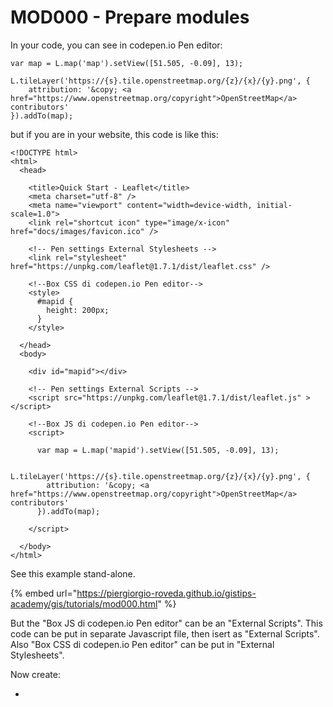 # MOD000 - Prepare modules

In your code, you can see in codepen.io Pen editor:

```
var map = L.map('map').setView([51.505, -0.09], 13);

L.tileLayer('https://{s}.tile.openstreetmap.org/{z}/{x}/{y}.png', {
    attribution: '&copy; <a href="https://www.openstreetmap.org/copyright">OpenStreetMap</a> contributors'
}).addTo(map);
```

but if you are in your website, this code is like this:

```
<!DOCTYPE html>
<html>
  <head>

    <title>Quick Start - Leaflet</title>
    <meta charset="utf-8" />
    <meta name="viewport" content="width=device-width, initial-scale=1.0">
    <link rel="shortcut icon" type="image/x-icon" href="docs/images/favicon.ico" />

    <!-- Pen settings External Stylesheets -->
    <link rel="stylesheet" href="https://unpkg.com/leaflet@1.7.1/dist/leaflet.css" />

    <!--Box CSS di codepen.io Pen editor-->
    <style>
      #mapid {
        height: 200px;
      }
    </style>

  </head>
  <body>

    <div id="mapid"></div>

    <!-- Pen settings External Scripts -->
    <script src="https://unpkg.com/leaflet@1.7.1/dist/leaflet.js" ></script>

    <!--Box JS di codepen.io Pen editor-->
    <script>

      var map = L.map('mapid').setView([51.505, -0.09], 13);

      L.tileLayer('https://{s}.tile.openstreetmap.org/{z}/{x}/{y}.png', {
        attribution: '&copy; <a href="https://www.openstreetmap.org/copyright">OpenStreetMap</a> contributors'
      }).addTo(map);

    </script>

  </body>
</html>
```

See this example stand-alone.

{% embed url="https://piergiorgio-roveda.github.io/gistips-academy/gis/tutorials/mod000.html" %}

But the "Box JS di codepen.io Pen editor" can be an "External Scripts". This code can be put in separate Javascript file, then isert as "External Scripts". Also "Box CSS di codepen.io Pen editor" can be put in "External Stylesheets".

Now create:

*
